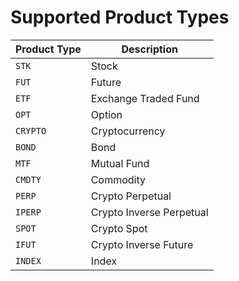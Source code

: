 # Supported Product Types

| Product Type | Description |
| ------------ | ----------- |
| `STK` | Stock |
| `FUT` | Future |
| `ETF` | Exchange Traded Fund |
| `OPT` | Option |
| `CRYPTO` | Cryptocurrency |
| `BOND` | Bond |
| `MTF` | Mutual Fund |
| `CMDTY` | Commodity |
| `PERP` | Crypto Perpetual |
| `IPERP` | Crypto Inverse Perpetual |
| `SPOT` | Crypto Spot |
| `IFUT` | Crypto Inverse Future |
| `INDEX` | Index |
